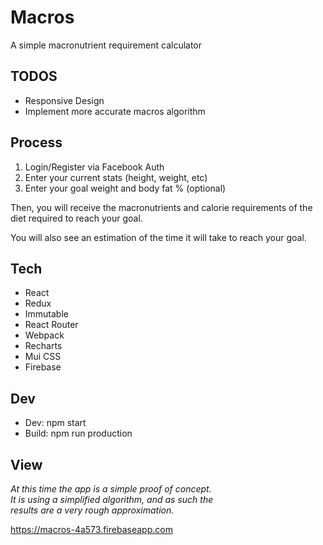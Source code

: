 # Macros

A simple macronutrient requirement calculator

## TODOS

* Responsive Design
* Implement more accurate macros algorithm

## Process

1. Login/Register via Facebook Auth
2. Enter your current stats (height, weight, etc)
3. Enter your goal weight and body fat % (optional)

Then, you will receive the macronutrients and calorie 
requirements of the diet required to reach your goal.

You will also see an estimation of the time it will 
take to reach your goal.

## Tech

- React
- Redux
- Immutable
- React Router
- Webpack
- Recharts
- Mui CSS
- Firebase

## Dev

- Dev: npm start
- Build: npm run production

## View

*At this time the app is a simple proof of concept.* </br>
*It is using a simplified algorithm, and as such the* </br>
*results are a very rough approximation.*


https://macros-4a573.firebaseapp.com
